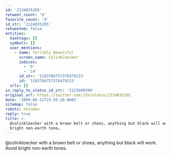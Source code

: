 ```yaml
---
id: '2124035205'
retweet_count: '0'
favorite_count: '0'
id_str: '2124035205'
retweeted: false
entities:
  hashtags: []
  symbols: []
  user_mentions:
    - name: Terribly Beautiful
      screen_name: ColinKloecker
      indices:
        - '0'
        - '14'
      id_str: '1183766757376479233'
      id: '1183766757376479233'
  urls: []
in_reply_to_status_id_str: '2123609390'
original_url: https://twitter.com/jth/status/2124035205
date: '2009-06-11T23:56:20.000Z'
sitemap: false
robots: noindex
reply: true
title: >-
  @colinkloecker with a brown belt or shoes, anything but black will work. Avoid
  bright non-earth tone…
---
```


@colinkloecker with a brown belt or shoes, anything but black will work. Avoid bright non-earth tones.
